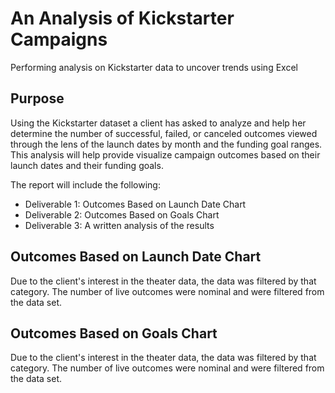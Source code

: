 # An Analysis of Kickstarter Campaigns
Performing analysis on Kickstarter data to uncover trends using Excel

## Purpose
Using the Kickstarter dataset a client has asked to analyze and help her determine the number of successful, failed, or canceled outcomes viewed through the lens of the launch dates by month and the funding goal ranges. This analysis will help provide visualize campaign outcomes based on their launch dates and their funding goals.

The report will include the following:
  * Deliverable 1: Outcomes Based on Launch Date Chart
  * Deliverable 2: Outcomes Based on Goals Chart
  * Deliverable 3: A written analysis of the results 

## Outcomes Based on Launch Date Chart

Due to the client's interest in the theater data, the data was filtered by that category. The number of live outcomes were nominal and were filtered from the data set.

## Outcomes Based on Goals Chart

Due to the client's interest in the theater data, the data was filtered by that category. The number of live outcomes were nominal and were filtered from the data set.
